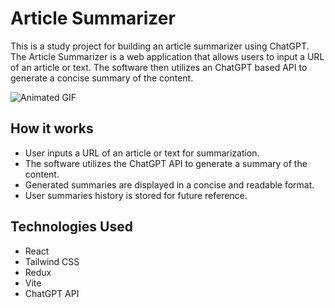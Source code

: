 # Article Summarizer

This is a study project for building an article summarizer using ChatGPT. The Article Summarizer is a web application that allows users to input a URL of an article or text. The software then utilizes an ChatGPT based API to generate a concise summary of the content.


![Animated GIF](https://media.giphy.com/media/v1.Y2lkPTc5MGI3NjExNDM1ZWYxMmU1MGM4NmM3YjFiOTVmNzI0YWJkYTBjMThhNjE1M2ZlYyZlcD12MV9pbnRlcm5hbF9naWZzX2dpZklkJmN0PWc/4ymHwO1IzJ6FmSAU5k/giphy.gif)


## How it works

- User inputs a URL of an article or text for summarization.
- The software utilizes the ChatGPT API to generate a summary of the content.
- Generated summaries are displayed in a concise and readable format.
- User summaries history is stored for future reference.

## Technologies Used

- React
- Tailwind CSS
- Redux
- Vite
- ChatGPT API

